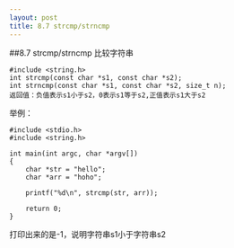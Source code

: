 ```yaml
---
layout: post
title: 8.7 strcmp/strncmp
---
```


##8.7 strcmp/strncmp
比较字符串<br>

	#include <string.h>
	int strcmp(const char *s1, const char *s2);
	int strncmp(const char *s1, const char *s2, size_t n);
	返回值：负值表示s1小于s2，0表示s1等于s2,正值表示s1大于s2
    
举例：<br>

    #include <stdio.h>
    #include <string.h>
    
    int main(int argc, char *argv[])
    {
        char *str = "hello";
        char *arr = "hoho";
        
        printf("%d\n", strcmp(str, arr));

        return 0;
    }

打印出来的是-1，说明字符串s1小于字符串s2
